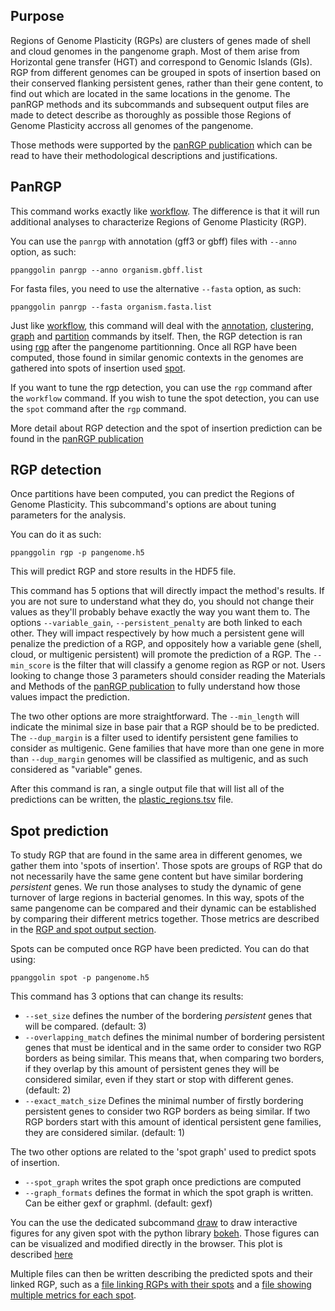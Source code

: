 ## Purpose

Regions of Genome Plasticity (RGPs) are clusters of genes made of shell and cloud genomes in the pangenome graph. Most of them arise from Horizontal gene transfer (HGT) and correspond to Genomic Islands (GIs). RGP from different genomes can be grouped in spots of insertion based on their conserved flanking persistent genes, rather than their gene content, to find out which are located in the same locations in the genome. The panRGP methods and its subcommands and subsequent output files are made to detect describe as thoroughly as possible those Regions of Genome Plasticity accross all genomes of the pangenome.

Those methods were supported by the [panRGP publication](https://doi.org/10.1093/bioinformatics/btaa792) which can be read to have their methodological descriptions and justifications.


## PanRGP

This command works exactly like [workflow](./pangenomeAnalyses.md#workflow). The difference is that it will run additional analyses to characterize Regions of Genome Plasticity (RGP).

You can use the `panrgp` with annotation (gff3 or gbff) files with `--anno` option, as such: 
```
ppanggolin panrgp --anno organism.gbff.list
```

For fasta files, you need to use the alternative `--fasta` option, as such:
```
ppanggolin panrgp --fasta organism.fasta.list
```

Just like [workflow](./pangenomeAnalyses.md#workflow), this command will deal with the [annotation](./pangenomeAnalyses.md#annotation), [clustering](./pangenomeAnalyses.md#clustering), [graph](./pangenomeAnalyses.md#graph) and [partition](./pangenomeAnalyses.md#partition) commands by itself.
Then, the RGP detection is ran using [rgp](./rgpAnalyses.md#rgp-detection) after the pangenome partitionning. Once all RGP have been computed, those found in similar genomic contexts in the genomes are gathered into spots of insertion used [spot](./rgpAnalyses.md#spot-prediction).

If you want to tune the rgp detection, you can use the `rgp` command after the `workflow` command. If you wish to tune the spot detection, you can use the `spot` command after the `rgp` command.

More detail about RGP detection and the spot of insertion prediction can be found in the [panRGP publication](https://doi.org/10.1093/bioinformatics/btaa792)

## RGP detection

Once partitions have been computed, you can predict the Regions of Genome Plasticity. 
This subcommand's options are about tuning parameters for the analysis. 

You can do it as such:

`ppanggolin rgp -p pangenome.h5`

This will predict RGP and store results in the HDF5 file.

This command has 5 options that will directly impact the method's results. If you are not sure to understand what they do, you should not change their values as they'll probably behave exactly the way you want them to.
The options `--variable_gain`, `--persistent_penalty` are both linked to each other. They will impact respectively by how much a persistent gene will penalize the prediction of a RGP, and oppositely how a variable gene (shell, cloud, or multigenic persistent) will promote the prediction of a RGP. The `--min_score` is the filter that will classify a genome region as RGP or not.
Users looking to change those 3 parameters should consider reading the Materials and Methods of the [panRGP publication](https://doi.org/10.1093/bioinformatics/btaa792) to fully understand how those values impact the prediction.

The two other options are more straightforward. The `--min_length` will indicate the minimal size in base pair that a RGP should be to be predicted. The `--dup_margin` is a filter used to identify persistent gene families to consider as multigenic. Gene families that have more than one gene in more than `--dup_margin` genomes will be classified as multigenic, and as such considered as "variable" genes.

After this command is ran, a single output file that will list all of the predictions can be written, the [plastic_regions.tsv](./rgpAnalyses.md#rgp) file.

## Spot prediction

To study RGP that are found in the same area in different genomes, we gather them into 'spots of insertion'. Those spots are groups of RGP that do not necessarily have the same gene content but have similar bordering _persistent_ genes. We run those analyses to study the dynamic of gene turnover of large regions in bacterial genomes. In this way, spots of the same pangenome can be compared and their dynamic can be established by comparing their different metrics together. Those metrics are described in the [RGP and spot output section](rgpAnalyses.md#Spots).

Spots can be computed once RGP have been predicted. You can do that using:

`ppanggolin spot -p pangenome.h5`

This command has 3 options that can change its results:

- `--set_size` defines the number of the bordering _persistent_ genes that will be compared. (default: 3)
- `--overlapping_match` defines the minimal number of bordering persistent genes that must be identical and in the same order to consider two RGP borders as being similar. This means that, when comparing two borders, if they overlap by this amount of persistent genes they will be considered similar, even if they start or stop with different genes.  (default: 2)
- `--exact_match_size` Defines the minimal number of firstly bordering persistent genes to consider two RGP borders as being similar. If two RGP borders start with this amount of identical persistent gene families, they are considered similar. (default: 1)

The two other options are related to the 'spot graph' used to predict spots of insertion.

- `--spot_graph` writes the spot graph once predictions are computed
- `--graph_formats` defines the format in which the spot graph is written. Can be either gexf or graphml. (default: gexf)

You can the use the dedicated subcommand [draw](./rgpAnalyses.md#draw-spots) to draw interactive figures for any given spot with the python library [bokeh](http://docs.bokeh.org/en/latest/). Those figures can can be visualized and modified directly in the browser. This plot is described [here](./rgpAnalyses.md#draw-spots)

Multiple files can then be written describing the predicted spots and their linked RGP, such as a [file linking RGPs with their spots](./rgpAnalyses.md#Spots) and a [file showing multiple metrics for each spot](./rgpAnalyses.md#summarize-spots).
